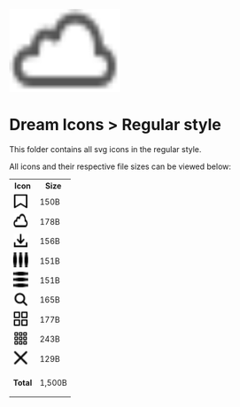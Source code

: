 <img src="../dream.svg" width=200 height=150/>

# **Dream Icons > Regular style**

This folder contains all svg icons in the regular style.

All icons and their respective file sizes can be viewed below:

<table width=140px>
    <style>
        td > img { width:80%;aspect-ratio:1/1;background:#fff }
    </style>
    <tr><th>Icon</th><th>Size</th></tr>
    <tr><td><img src="bookmark.svg"></td><td>150B</td></tr>
    <tr><td><img src="cloud.svg"></td><td>178B</td></tr>
    <tr><td><img src="download.svg"></td><td>156B</td></tr>
    <tr><td><img src="ellipsis-h.svg"></td><td>151B</td></tr>
    <tr><td><img src="ellipsis-v.svg"></td><td>151B</td></tr>
    <tr><td><img src="eyeglass.svg"></td><td>165B</td></tr>
    <tr><td><img src="grid-2x2.svg"></td><td>177B</td></tr>
    <tr><td><img src="grid-3x3.svg"></td><td>243B</td></tr>
    <tr><td><img src="x-mark.svg"></td><td>129B</td></tr>
    <tr><td><p><b>Total</b><p></td><td>1,500B</td></tr>
</table>